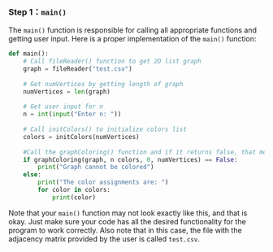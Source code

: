 <!-- title={main()} -->

<!-- concepts={Main, User Input, Print Statements} -->

<!--badges={Python:30,Algorithms:60}-->

### Step 1：`main()`

The `main()` function is responsible for calling all appropriate functions and getting user input. Here is a proper implementation of the `main()` function:

```Python
def main():
    # Call fileReader() function to get 2D list graph
    graph = fileReader("test.csv")
    
    # Get numVertices by getting length of graph
    numVertices = len(graph)
    
    # Get user input for n
    n = int(input("Enter n: "))
    
    # Call initColors() to initialize colors list
    colors = initColors(numVertices)
    
    #Call the graphColoring() function and if it returns false, that means that the graph can't be colored
    if graphColoring(graph, n colors, 0, numVertices) == False:
        print("Graph cannot be colored")
    else:
        print("The color assignments are: ")
        for color in colors:
            print(color)
```

Note that your `main()` function may not look exactly like this, and that is okay. Just make sure your code has all the desired functionality for the program to work correctly. Also note that in this case, the file with the adjacency matrix provided by the user is called `test.csv`.